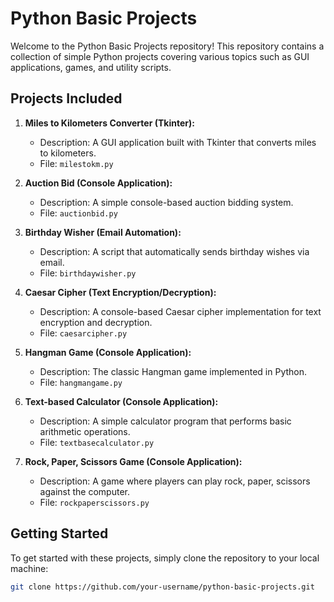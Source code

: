 # Python Basic Projects

Welcome to the Python Basic Projects repository! This repository contains a collection of simple Python projects covering various topics such as GUI applications, games, and utility scripts. 

## Projects Included

1. **Miles to Kilometers Converter (Tkinter):**
   - Description: A GUI application built with Tkinter that converts miles to kilometers.
   - File: `milestokm.py`

2. **Auction Bid (Console Application):**
   - Description: A simple console-based auction bidding system.
   - File: `auctionbid.py`

3. **Birthday Wisher (Email Automation):**
   - Description: A script that automatically sends birthday wishes via email.
   - File: `birthdaywisher.py`

4. **Caesar Cipher (Text Encryption/Decryption):**
   - Description: A console-based Caesar cipher implementation for text encryption and decryption.
   - File: `caesarcipher.py`

5. **Hangman Game (Console Application):**
   - Description: The classic Hangman game implemented in Python.
   - File: `hangmangame.py`

6. **Text-based Calculator (Console Application):**
   - Description: A simple calculator program that performs basic arithmetic operations.
   - File: `textbasecalculator.py`

7. **Rock, Paper, Scissors Game (Console Application):**
   - Description: A game where players can play rock, paper, scissors against the computer.
   - File: `rockpaperscissors.py`

## Getting Started

To get started with these projects, simply clone the repository to your local machine:

```bash
git clone https://github.com/your-username/python-basic-projects.git
